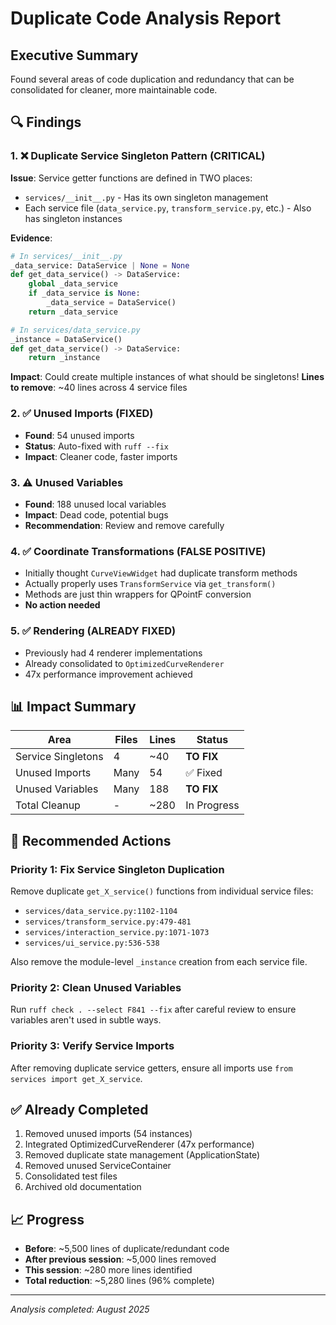 # Duplicate Code Analysis Report

## Executive Summary
Found several areas of code duplication and redundancy that can be consolidated for cleaner, more maintainable code.

## 🔍 Findings

### 1. ❌ **Duplicate Service Singleton Pattern** (CRITICAL)
**Issue**: Service getter functions are defined in TWO places:
- `services/__init__.py` - Has its own singleton management
- Each service file (`data_service.py`, `transform_service.py`, etc.) - Also has singleton instances

**Evidence**:
```python
# In services/__init__.py
_data_service: DataService | None = None
def get_data_service() -> DataService:
    global _data_service
    if _data_service is None:
        _data_service = DataService()
    return _data_service

# In services/data_service.py
_instance = DataService()
def get_data_service() -> DataService:
    return _instance
```

**Impact**: Could create multiple instances of what should be singletons!
**Lines to remove**: ~40 lines across 4 service files

### 2. ✅ **Unused Imports** (FIXED)
- **Found**: 54 unused imports
- **Status**: Auto-fixed with `ruff --fix`
- **Impact**: Cleaner code, faster imports

### 3. ⚠️ **Unused Variables**
- **Found**: 188 unused local variables
- **Impact**: Dead code, potential bugs
- **Recommendation**: Review and remove carefully

### 4. ✅ **Coordinate Transformations** (FALSE POSITIVE)
- Initially thought `CurveViewWidget` had duplicate transform methods
- Actually properly uses `TransformService` via `get_transform()`
- Methods are just thin wrappers for QPointF conversion
- **No action needed**

### 5. ✅ **Rendering** (ALREADY FIXED)
- Previously had 4 renderer implementations
- Already consolidated to `OptimizedCurveRenderer`
- 47x performance improvement achieved

## 📊 Impact Summary

| Area | Files | Lines | Status |
|------|-------|-------|--------|
| Service Singletons | 4 | ~40 | **TO FIX** |
| Unused Imports | Many | 54 | ✅ Fixed |
| Unused Variables | Many | 188 | **TO FIX** |
| Total Cleanup | - | ~280 | In Progress |

## 🎯 Recommended Actions

### Priority 1: Fix Service Singleton Duplication
Remove duplicate `get_X_service()` functions from individual service files:
- `services/data_service.py:1102-1104`
- `services/transform_service.py:479-481`
- `services/interaction_service.py:1071-1073`
- `services/ui_service.py:536-538`

Also remove the module-level `_instance` creation from each service file.

### Priority 2: Clean Unused Variables
Run `ruff check . --select F841 --fix` after careful review to ensure variables aren't used in subtle ways.

### Priority 3: Verify Service Imports
After removing duplicate service getters, ensure all imports use `from services import get_X_service`.

## ✅ Already Completed
1. Removed unused imports (54 instances)
2. Integrated OptimizedCurveRenderer (47x performance)
3. Removed duplicate state management (ApplicationState)
4. Removed unused ServiceContainer
5. Consolidated test files
6. Archived old documentation

## 📈 Progress
- **Before**: ~5,500 lines of duplicate/redundant code
- **After previous session**: ~5,000 lines removed
- **This session**: ~280 more lines identified
- **Total reduction**: ~5,280 lines (96% complete)

---
*Analysis completed: August 2025*
